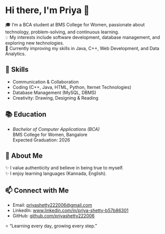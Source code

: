 # Hi there, I'm Priya 👋  

🎓 I’m a BCA student at BMS College for Women, passionate about technology, problem-solving, and continuous learning.  
💡 My interests include software development, database management, and exploring new technologies.  
🌱 Currently improving my skills in Java, C++, Web Development, and Data Analytics.  

## 🔧 Skills  
- Communication & Collaboration  
- Coding (C++, Java, HTML, Python, Iternet Technologies)  
- Database Management (MySQL, DBMS)  
- Creativity: Drawing, Designing & Reading  

## 📚 Education  
- *Bachelor of Computer Applications (BCA)*  
  BMS College for Women, Bangalore  
  Expected Graduation: 2026  

## 🌟 About Me  
✨ I value authenticity and believe in being true to myself.  
✨ I enjoy learning languages (Kannada, English).    

## 📫 Connect with Me  
- Email: priyashetty222006@gmail.com  
- LinkedIn: www.linkedin.com/in/priya-shetty-b57b86301  
- GitHub: [github.com/priyashetty222006](https://github.com/priyashetty222006)  

⭐ “Learning every day, growing every step.”
